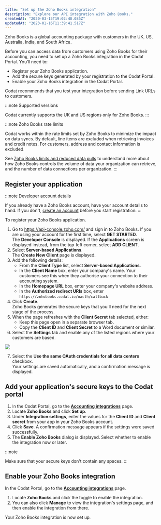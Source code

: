 ```yaml
---
title: "Set up the Zoho Books integration"
description: "Explore our API integration with Zoho Books."
createdAt: "2020-03-15T19:02:48.085Z"
updatedAt: "2023-01-16T11:39:41.517Z"
---
```


Zoho Books is a global accounting package with customers in the UK, US, Australia, India, and South Africa.

Before you can access data from customers using Zoho Books for their accounting, you need to set up a Zoho Books integration in the Codat Portal. You'll need to:

- Register your Zoho Books application.
- Add the secure keys generated by your registration to the Codat Portal.
- Enable your Zoho Books integration in the Codat Portal.

Codat recommends that you test your integration before sending Link URLs to customers.

:::note Supported versions

Codat currently supports the UK and US regions only for Zoho Books.
:::

:::note Zoho Books rate limits

Codat works within the rate limits set by Zoho Books to minimize the impact on data syncs. By default, line items are excluded when retrieving invoices and credit notes. For customers, address and contact information is excluded.

See [Zoho Books limits and reduced data pulls](/zoho-book-limits) to understand more about how Zoho Books controls the volume of data your organization can retrieve, and the number of data connections per organization.
:::

## Register your application

:::note Developer account details

If you already have a Zoho Books account, have your account details to hand. If you don't, [create an account](https://www.zoho.com/developer/signup.html) before you start registration.
:::

To register your Zoho Books application.

1. Go to <https://api-console.zoho.com/> and sign in to Zoho Books. If you are using your account for the first time, select **GET STARTED**.  
   The **Developer Console** is displayed. If the **Applications** screen is displayed instead, from the top-left corner, select **ADD CLIENT**.
2. Select **Server-based Applications**.  
   The **Create New Client** page is displayed.
3. Add the following details:
   - From the **Client Type** list, select **Server-based Applications**.
   - In the **Client Name** box, enter your company's name. Your customers see this when they authorise your connection to their accounting system.
   - In the **Homepage URL** box, enter your company's website address.
   - In the **Authorized redirect URIs** box, enter `https://zohobooks.codat.io/oauth/callback`
4. Click **Create**.  
   Zoho Books generates the secure keys that you'll need for the next stage of the process.
5. When the page refreshes with the **Client Secret** tab selected, either:
   - Keep this page open in a separate browser tab.
   - Copy the **Client ID** and **Client Secret** to a Word document or similar.
6. Select the **Settings** tab and enable any of the listed regions where your customers are based.

<img src="/img/old/da47829-Zoho_Books_Settings.png" />

7. Select the **Use the same OAuth credentials for all data centers** checkbox.  
   Your settings are saved automatically, and a confirmation message is displayed.

## Add your application's secure keys to the Codat portal

1. In the Codat Portal, go to the <a className="external" href="https://app.codat.io/settings/integrations/accounting" target="_blank">**Accounting integrations**</a> page.
1. Locate **Zoho Books** and click **Set up**.
1. Under **Integration settings**, enter the values for the **Client ID** and **Client secret** from your app in your Zoho Books account.
1. Click **Save**. A confirmation message appears if the settings were saved successfully.
1. The **Enable Zoho Books** dialog is displayed. Select whether to enable the integration now or later.

:::note

Make sure that your secure keys don't contain any spaces.
:::

## Enable your Zoho Books integration

In the Codat Portal, go to the <a className="external" href="https://app.codat.io/settings/integrations/accounting" target="blank">**Accounting integrations**</a> page.

1. Locate **Zoho Books** and click the toggle to enable the integration.
2. You can also click **Manage** to view the integration's settings page, and then enable the integration from there.

Your Zoho Books integration is now set up.

